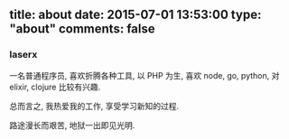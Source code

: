 title: about
date: 2015-07-01 13:53:00
type: "about"
comments: false
---

### laserx

一名普通程序员, 喜欢折腾各种工具, 以 PHP 为生, 喜欢 node, go, python, 对 elixir, clojure 比较有兴趣.

总而言之, 我热爱我的工作, 享受学习新知的过程.

路途漫长而艰苦, 地狱一出即见光明.
